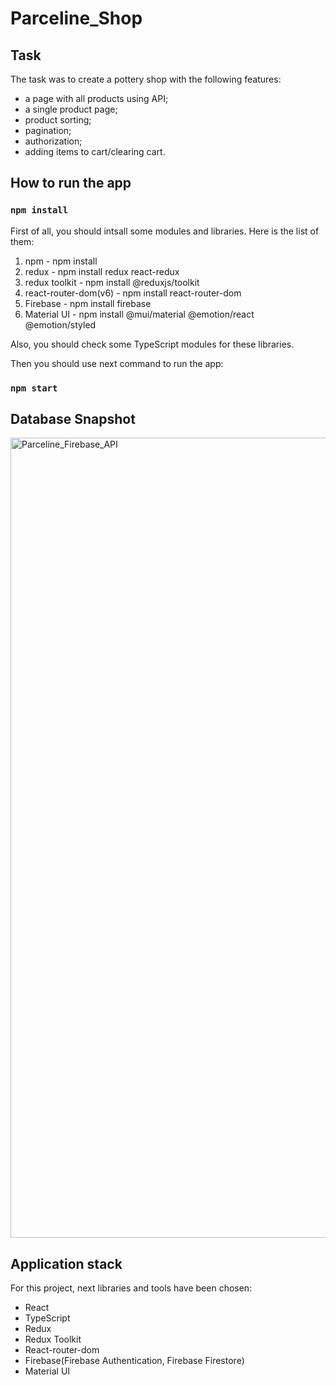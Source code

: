 # Parceline_Shop

## Task 

The task was to create a pottery shop with the following features:
- a page with all products using API;
- a single product page;
- product sorting;
- pagination;
- authorization; 
- adding items to cart/clearing cart.

## How to run the app

### `npm install`

First of all, you should intsall some modules and libraries. Here is the list of them:

1. npm - npm install
2. redux - npm install redux react-redux
3. redux toolkit - npm install @reduxjs/toolkit
3. react-router-dom(v6) - npm install react-router-dom
4. Firebase - npm install firebase
5. Material UI - npm install @mui/material @emotion/react @emotion/styled

Also, you should check some TypeScript modules for these libraries.

Then you should use next command to run the app:

### `npm start`

## Database Snapshot
<img width="1280" alt="Parceline_Firebase_API " src="https://user-images.githubusercontent.com/101280781/193468252-c0f0ba0f-1484-4342-85d6-146efdbaa254.png">

## Application stack

For this project, next libraries and tools have been chosen:

- React
- TypeScript
- Redux
- Redux Toolkit
- React-router-dom
- Firebase(Firebase Authentication, Firebase Firestore)
- Material UI
